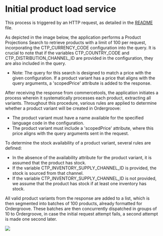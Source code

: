 # Initial product load service

This process is triggered by an HTTP request, as detailed in the [README](https://github.com/gluo-dev/ordergroove-commercetools-connector/blob/main/README.md#installing-the-connector) file.

As depicted in the image below, the application performs a Product Projections Search to retrieve products with a limit of 100 per request, incorporating the CTP_CURRENCY_CODE configuration into the query. It is crucial to note that if the variables CTP_COUNTRY_CODE and CTP_DISTRIBUTION_CHANNEL_ID are provided in the configuration, they are also included in the query.
 - Note: The query for this search is designed to match a price with the given configuration. If a product variant has a price that aligns with the query arguments, a 'scopedPrice' attribute is added to the response.

After receiving the response from commercetools, the application initiates a process wherein it systematically processes each product, extracting all variants. Throughout this procedure, various rules are applied to determine whether a product variant will be created in Ordergroove:
 - The product variant must have a name available for the specified language code in the configuration.
 - The product variant must include a 'scopedPrice' attribute, where this price aligns with the query arguments sent in the request.

 To determine the stock availability of a product variant, several rules are defined:
 - In the absence of the availability attribute for the product variant, it is assumed that the product has stock.
 - If the variable CTP_INVENTORY_SUPPLY_CHANNEL_ID is provided, the stock is sourced from that channel.
 - If the variable CTP_INVENTORY_SUPPLY_CHANNEL_ID is not provided, we assume that the product has stock if at least one inventory has stock.

All valid product variants from the response are added to a list, which is then segmented into batches of 100 products, already formatted for Ordergroove. These batches are then concurrently dispatched in groups of 10 to Ordergroove, in case the initial request attempt fails, a second attempt is made one second later.

<img src="https://github.com/gluo-dev/ordergroove-commercetools-connector/blob/main/docs/diagrams/diagram-initial-product-load-service.jpg" />